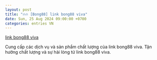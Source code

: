 ```yaml
---
layout: post
title: "🔥🔥 [Bong88] link bong88 viva"
date: Sun, 25 Aug 2024 09:00:00 +0700
categories: entries VN
---
```

[link bong88 viva](https://hnue.edu.vn/link-bong88-viva.phtm)

Cung cấp các dịch vụ và sản phẩm chất lượng của link bong88 viva. Tận hưởng chất lượng và sự hài lòng từ link bong88 viva.️

